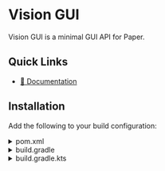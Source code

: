 # Vision GUI

Vision GUI is a minimal GUI API for Paper.

## Quick Links

- [📔 Documentation](https://vision.sparky983.me/)

## Installation

Add the following to your build configuration:

<details>
<summary>pom.xml</summary>

```xml
<repositories>
    <repository>
        <id>sparky983</id>
        <url>https://repo.sparky983.me/releases</url>
    </repository>
</repositories>

<dependencies>
    <dependency>
        <groupId>me.sparky983</groupId>
        <artifactId>vision-paper</artifactId>
        <version>1.0.1</version>
    </dependency>
</dependencies>
```
</details>

<details>

<summary>build.gradle</summary>

```groovy
repositories {
    maven { url 'https://repo.sparky983.me/releases' }
}

dependencies {
    implementation 'me.sparky983:vision-paper:1.0.1'
}
```
</details>

<details>

<summary>build.gradle.kts</summary>

```kotlin
repositories {
    maven("https://repo.sparky983.me/releases")
}

dependencies {
    implementation("me.sparky983:vision-paper:1.0.1")
}
```
</details>
